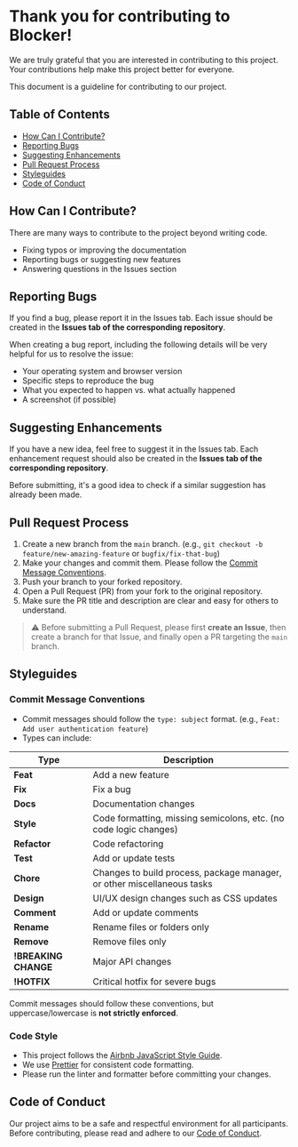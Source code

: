 # Thank you for contributing to Blocker!

We are truly grateful that you are interested in contributing to this project. Your contributions help make this project better for everyone.

This document is a guideline for contributing to our project.

## Table of Contents

- [How Can I Contribute?](#how-can-i-contribute)
- [Reporting Bugs](#reporting-bugs)
- [Suggesting Enhancements](#suggesting-enhancements)
- [Pull Request Process](#pull-request-process)
- [Styleguides](#styleguides)
- [Code of Conduct](#code-of-conduct)

## How Can I Contribute?

There are many ways to contribute to the project beyond writing code.

- Fixing typos or improving the documentation
- Reporting bugs or suggesting new features
- Answering questions in the Issues section

## Reporting Bugs

If you find a bug, please report it in the Issues tab.
Each issue should be created in the **Issues tab of the corresponding repository**.

When creating a bug report, including the following details will be very helpful for us to resolve the issue:

- Your operating system and browser version
- Specific steps to reproduce the bug
- What you expected to happen vs. what actually happened
- A screenshot (if possible)

## Suggesting Enhancements

If you have a new idea, feel free to suggest it in the Issues tab.
Each enhancement request should also be created in the **Issues tab of the corresponding repository**.

Before submitting, it's a good idea to check if a similar suggestion has already been made.


## Pull Request Process

1. Create a new branch from the `main` branch. (e.g., `git checkout -b feature/new-amazing-feature` or `bugfix/fix-that-bug`)
2. Make your changes and commit them. Please follow the [Commit Message Conventions](#commit-message-conventions).
3. Push your branch to your forked repository.
4. Open a Pull Request (PR) from your fork to the original repository.
5. Make sure the PR title and description are clear and easy for others to understand.

> ⚠️ Before submitting a Pull Request, please first **create an Issue**, then create a branch for that Issue, and finally open a PR targeting the `main` branch.

## Styleguides

### Commit Message Conventions

- Commit messages should follow the `type: subject` format. (e.g., `Feat: Add user authentication feature`)
- Types can include:

| Type | Description |
| --- | --- |
| **Feat** | Add a new feature |
| **Fix** | Fix a bug |
| **Docs** | Documentation changes |
| **Style** | Code formatting, missing semicolons, etc. (no code logic changes) |
| **Refactor** | Code refactoring |
| **Test** | Add or update tests |
| **Chore** | Changes to build process, package manager, or other miscellaneous tasks |
| **Design** | UI/UX design changes such as CSS updates |
| **Comment** | Add or update comments |
| **Rename** | Rename files or folders only |
| **Remove** | Remove files only |
| **!BREAKING CHANGE** | Major API changes |
| **!HOTFIX** | Critical hotfix for severe bugs |

Commit messages should follow these conventions, but uppercase/lowercase is **not strictly enforced**.

### Code Style
- This project follows the [Airbnb JavaScript Style Guide](https://github.com/airbnb/javascript).
- We use [Prettier](https://prettier.io/) for consistent code formatting.
- Please run the linter and formatter before committing your changes.

## Code of Conduct

Our project aims to be a safe and respectful environment for all participants. Before contributing, please read and adhere to our [Code of Conduct](./CODE_OF_CONDUCT.md).